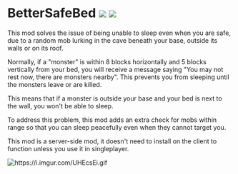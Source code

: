 # BetterSafeBed [![](https://img.shields.io/modrinth/dt/aUp4r9hY?label=modrinth)](https://modrinth.com/mod/better-safe-bed) [![](https://cf.way2muchnoise.eu/short_484804_downloads.svg)](https://www.curseforge.com/minecraft/mc-mods/better-safe-bed)

This mod solves the issue of being unable to sleep even when you are safe, due to a random mob lurking in the cave beneath your base, outside its walls or on its roof.

Normally, if a "monster" is within 8 blocks horizontally and 5 blocks vertically from your bed, you will receive a message saying "You may not rest now, there are monsters nearby". This prevents you from sleeping until the monsters leave or are killed.

This means that if a monster is outside your base and your bed is next to the wall, you won't be able to sleep.

To address this problem, this mod adds an extra check for mobs within range so that you can sleep peacefully even when they cannot target you.

This mod is a server-side mod, it doesn't need to install on the client to function unless you use it in singleplayer.

![](https://i.imgur.com/UHEcsEi.gif, "https://i.imgur.com/UHEcsEi.gif")
